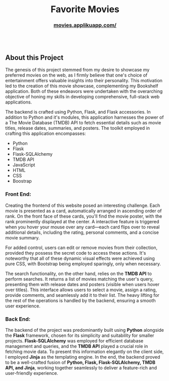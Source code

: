 <h1 align="center">Favorite Movies</h1>
<h3 align="center"><a href="https://bookshelf.applikuapp.com">movies.applikuapp.com/</a></h3>

<br/>

<br/>

<h2>About this Project</h2>
<p>The genesis of this project stemmed from my desire to showcase my preferred movies on the web, as I firmly believe that one's choice of entertainment offers valuable insights into their personality. This motivation led to the creation of this movie showcase, complementing my Bookshelf application. Both of these endeavors were undertaken with the overarching objective of honing my skills in developing comprehensive, full-stack web applications.</p>

<p>The backend is crafted using Python, Flask, and Flask accessories. In addition to Python and it's modules, this application harnesses the power of a The Movie Database (TMDB) API to fetch essential details such as movie titles, release dates, summaries, and posters. The toolkit employed in crafting this application encompasses:
<ul>
  <li>Python</li>
  <li>Flask</li>
  <li>Flask-SQLAlchemy</li>
  <li>TMDB API</li>
  <li>JavaScript</li>
  <li>HTML</li>
  <li>CSS</li>
  <li>Boostrap</li>
</ul>
</p>
<h3>Front End:</h3>
<p>Creating the frontend of this website posed an interesting challenge. Each movie is presented as a card, automatically arranged in ascending order of rank. On the front face of these cards, you'll find the movie poster, with the rank prominently displayed at the center. A interactive feature is triggered when you hover your mouse over any card—each card flips over to reveal additional details, including the rating, personal comments, and a concise movie summary.</p>

<p>For added control, users can edit or remove movies from their collection, provided they possess the secret code to access these actions. It's noteworthy that all of these dynamic visual effects were achieved using pure CSS, with Bootstrap being employed sparingly, only when necessary.</p>

<p>The search functionality, on the other hand, relies on the <b>TMDB API</b> to perform searches. It returns a list of movies matching the user's query, presenting them with release dates and posters (visible when users hover over titles). This interface allows users to select a movie, assign a rating, provide comments, and seamlessly add it to their list. The heavy lifting for the rest of the operations is handled by the backend, ensuring a smooth user experience.</p>

<h3>Back End:</h3>
<p>The backend of the project was predominantly built using <b>Python</b> alongside the <b>Flask</b> framework, chosen for its simplicity and suitability for smaller projects. <b>Flask-SQLAlchemy</b> was employed for efficient database management and queries, and the <b>TMDB API</b> played a crucial role in fetching movie data. To present this information elegantly on the client side, I employed <b>Jinja</b> as the templating engine. In the end, the backend proved to be a well-crafted fusion of <b>Python, Flask, Flask-SQLAlchemy, TMDB API, and Jinja</b>, working together seamlessly to deliver a feature-rich and user-friendly experience.</p>





